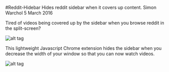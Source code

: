 #Reddit-Hidebar
Hides reddit sidebar when it covers up content.
Simon Warchol
5 March 2016


Tired of videos being covered up by the sidebar when you browse reddit in the split-screen?

![alt tag](https://raw.githubusercontent.com/simonwarchol/Reddit-Hidebar/maseter/img/before.png)

This lightweight Javascript Chrome extension hides the sidebar when you decrease the width of your window so that you can now watch videos.

![alt tag](https://raw.githubusercontent.com/simonwarchol/Reddit-Hidebar/master/img/before.png)